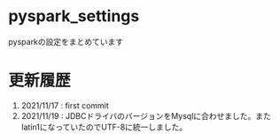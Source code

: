 # pyspark_settings
pysparkの設定をまとめています

# 更新履歴
1. 2021/11/17 : first commit
2. 2021/11/19 : JDBCドライバのバージョンをMysqlに合わせました。またlatin1になっていたのでUTF-8に統一しました。
